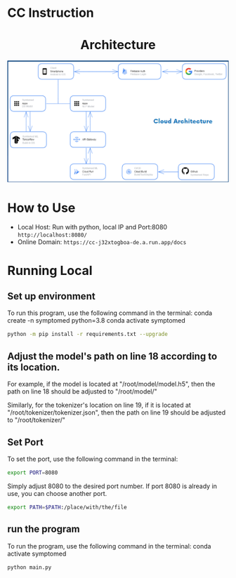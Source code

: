 # CC Instruction

<h1 align="center">Architecture</h1>
<p align="center">
  <img src="image/Architecture.png">
</p>

# How to Use

- Local Host: Run with python, local IP and Port:8080
 `http://localhost:8080/`
- Online Domain:
  `https://cc-j32xtogboa-de.a.run.app/docs`

# Running Local

## Set up environment
To run this program, use the following command in the terminal:
conda create -n symptomed python=3.8
conda activate symptomed

```bash
python -m pip install -r requirements.txt --upgrade
```


## Adjust the model's path on line 18 according to its location.

For example, if the model is located at "/root/model/model.h5", then the path on line 18 should be adjusted to "/root/model/"

Similarly, for the tokenizer's location on line 19, if it is located at "/root/tokenizer/tokenizer.json",
then the path on line 19 should be adjusted to "/root/tokenizer/"



## Set Port
To set the port, use the following command in the terminal:

```bash
export PORT=8080
```
Simply adjust 8080 to the desired port number. If port 8080 is already in use, you can choose another port.

```bash
export PATH=$PATH:/place/with/the/file
```


## run the program
To run the program, use the following command in the terminal:
conda activate symptomed

```bash
python main.py
```
